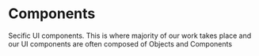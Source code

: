 # Components

Secific UI components. This is where majority of our work takes place and our UI components are often composed of Objects and Components
